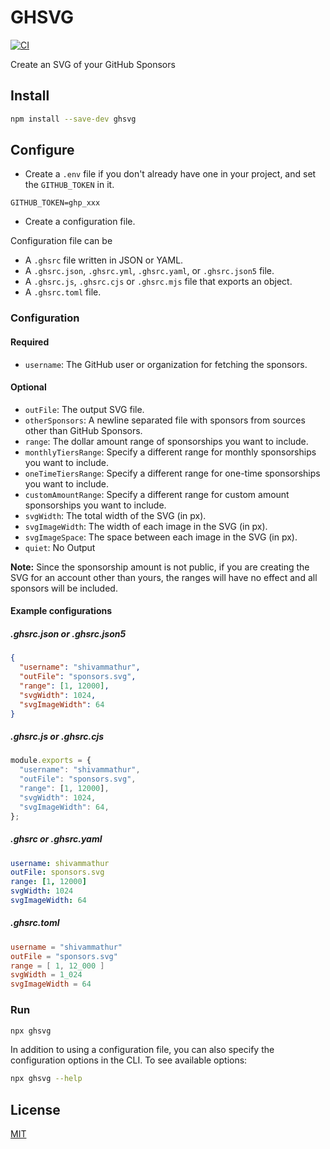 # GHSVG

[![CI](https://github.com/shivammathur/ghsvg/actions/workflows/ci.yaml/badge.svg)](https://github.com/shivammathur/ghsvg/actions/workflows/ci.yaml)

Create an SVG of your GitHub Sponsors

## Install
```bash
npm install --save-dev ghsvg
```

## Configure

- Create a `.env` file if you don't already have one in your project, and set the `GITHUB_TOKEN` in it.
```dotenv
GITHUB_TOKEN=ghp_xxx
```

- Create a configuration file.

Configuration file can be 
  - A `.ghsrc` file written in JSON or YAML.
  - A `.ghsrc.json`, `.ghsrc.yml`, `.ghsrc.yaml`, or `.ghsrc.json5` file.
  - A `.ghsrc.js`, `.ghsrc.cjs` or `.ghsrc.mjs` file that exports an object.
  - A `.ghsrc.toml` file.

### Configuration

#### Required

- `username`: The GitHub user or organization for fetching the sponsors.

#### Optional

- `outFile`: The output SVG file.
- `otherSponsors`: A newline separated file with sponsors from sources other than GitHub Sponsors.
- `range`: The dollar amount range of sponsorships you want to include.
- `monthlyTiersRange`: Specify a different range for monthly sponsorships you want to include.
- `oneTimeTiersRange`: Specify a different range for one-time sponsorships you want to include.
- `customAmountRange`: Specify a different range for custom amount sponsorships you want to include.
- `svgWidth`: The total width of the SVG (in px).
- `svgImageWidth`: The width of each image in the SVG (in px).
- `svgImageSpace`: The space between each image in the SVG (in px).
- `quiet`: No Output

**Note:** Since the sponsorship amount is not public, if you are creating the SVG for an account other than yours, the ranges will have no effect and all sponsors will be included.

#### Example configurations

##### .ghsrc.json or .ghsrc.json5
```json
{
  "username": "shivammathur",
  "outFile": "sponsors.svg",
  "range": [1, 12000],
  "svgWidth": 1024,
  "svgImageWidth": 64
}
```

##### .ghsrc.js or .ghsrc.cjs
```javascript
module.exports = {
  "username": "shivammathur",
  "outFile": "sponsors.svg",
  "range": [1, 12000],
  "svgWidth": 1024,
  "svgImageWidth": 64,
};
```

##### .ghsrc or .ghsrc.yaml
```yaml
username: shivammathur
outFile: sponsors.svg
range: [1, 12000]
svgWidth: 1024
svgImageWidth: 64
```

##### .ghsrc.toml
```toml
username = "shivammathur"
outFile = "sponsors.svg"
range = [ 1, 12_000 ]
svgWidth = 1_024
svgImageWidth = 64
```

### Run

```bash
npx ghsvg
```

In addition to using a configuration file, you can also specify the configuration options in the CLI. To see available options:

```bash
npx ghsvg --help
```

## License

[MIT](LICENSE)
